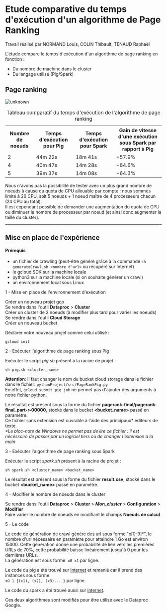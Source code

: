 # Etude comparative du temps d'exécution d'un algorithme de Page Ranking 

Travail réalisé par NORMAND Louis, COLIN Thibault, TENAUD Raphaël

L'étude compare le temps d'exécution d'un algorithme de page ranking en fonction :
* Du nombre de machine dans le cluster
* Du langage utilisé (Pig/Spark)

## Page ranking
![unknown](https://user-images.githubusercontent.com/56700560/138350960-7101a83c-8b5c-45b1-94ac-76b5c3c54815.png)

<table>
    <caption>Tableau comparatif du temps d'exécution de l'algorithme de page ranking</caption>
    <tr>
        <th scope="col">Nombre de noeuds</th>
        <th scope="col">Temps d'exécution pour Pig</th>
        <th scope="col">Temps d'exécution pour Spark</th>
        <th scope="col">Gain de vitesse d'une exécution sous Spark par rapport à Pig</th>
    </tr>
    <tr>
        <td>2</td>
        <td>44m 22s</td>
        <td>18m 41s</td>
        <td>+57.9%</td>
    </tr>
    <tr>
        <td>4</td>
        <td>40m 47s</td>
        <td>14m 28s</td>
        <td>+64.6%</td>
    </tr>
    <tr>
        <td>5</td>
        <td>39m 37s</td>
        <td>14m 08s</td>
        <td>+64.3%</td>
    </tr>
</table>

Nous n'avons pas la possibilité de tester avec un plus grand nombre de noeuds à cause du quota de CPU allouable par compte : nous sommes limité à 26 CPU, soit 5 noeuds + 1 noeud maître de 4 processeurs chacun (24 CPU au total).  
Il est cependant possible de demander une augmentation du quota de CPU ou diminuer le nombre de processeur par noeud (et ainsi donc augmenter la taille du cluster). 

---
## Mise en place de l'expérience

#### Prérequis

- un fichier de crawling (peut-être généré grâce à la commande ```sh generateCrawl.sh <nombre d'url>``` ou récupéré sur Internet)
- le gcloud SDK sur la machine locale
- python3 sur la machine locale (si on souhaite générer un crawl)
- un environnement local sous Linux

1 - Mise en place de l'environnement d'exécution

Créer un nouveau projet gcp  
Se rendre dans l'outil **Dataproc** > **Cluster**   
Créer un cluster de 2 noeuds (à modifier plus tard pour varier les noeuds)  
Se rendre dans l'outil **Cloud Storage**  
Créer un nouveau bucket  

Déclarer votre nouveau projet comme celui utilisé :   
```
gcloud init
```

2 - Exécuter l'algorithme de page ranking sous Pig

Exécuter le script *pig.sh* présent à la racine de projet :
```
sh pig.sh <cluster_name> 
```
**Attention**: Il faut changer le nom du bucket cloud storage dans le fichier dans le fichier: ```pythonProject/src/PageRankPig.py```  
En effet,  ```gcloud submit pig job``` ne permet pas d'ajouter des arguments à notre fichier python.

Le résultat est présent sous la forme du fichier **pagerank-final/pagerank-final_part-r-00000**, stocké dans le bucket **<bucket_name>** passé en paramètre.  
Ce fichier sans extension est ouvrable à l'aide des principaux* éditeurs de texte.  
*\*Le bloc-note de Windows ne permet pas de lire ce fichier : il est nécéssaire de passer par un logiciel tiers ou de changer l'extension à la main*

3 - Exécuter l'algorithme de page ranking sous Spark

Exécuter le script *spark.sh* présent à la racine de projet :
```
sh spark.sh <cluster_name> <bucket_name>
```
Le résultat est présent sous la forme du fichier **result.csv**, stocké dans le bucket **<bucket_name>** passé en paramètre.

4 - Modifier le nombre de noeuds dans le cluster

Se rendre dans l'outil **Dataproc** > **Cluster** > ***Mon_cluster*** > **Configuration** > **Modifier**  
Faire varier le nombre de noeuds en modifiant le champs **Noeuds de calcul**

5 - Le code

Le code de génération de crawl génére des url sous forme "x[0-9]\*", le nombre d'url nécessaire en paramètre pour atteindre 1 Go est environ 15000.
Cette génération donne une probabilité de lien vers les premières URLs de 70%, cette probabilité baisse linéairement jusqu'à 0 pour les dernières URLs.  
La génération est sous forme: ```x0 x1``` par ligne.

Le code du pig a été trouvé sur [internet](https://github.com/julienledem/Pig-scripting-examples/tree/master/Page%20Rank) et remanié car il prend des instances sous forme:   
```xO 1 {(x1), (x2), (x3)....}``` par ligne.

Le code du spark a été trouvé aussi sur [internet](https://github.com/apache/spark/blob/master/examples/src/main/python/pagerank.py).

Ces deux algorithmes sont modifiés pour être utilisé avec le Dataproc Google.

